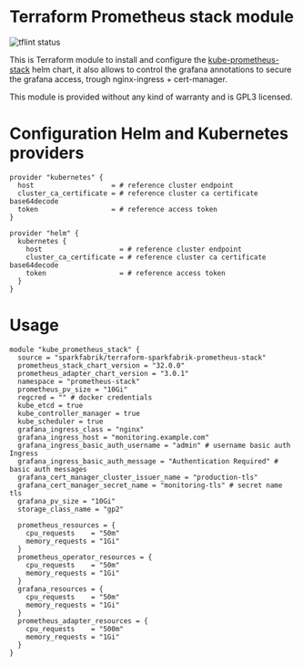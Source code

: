 # Terraform Prometheus stack module

![tflint status](https://github.com/sparkfabrik/terraform-sparkfabrik-prometheus-stack/actions/workflows/tflint.yml/badge.svg?branch=main)

This is Terraform module to install and configure the [kube-prometheus-stack](https://github.com/prometheus-community/helm-charts/tree/main/charts/kube-prometheus-stack) helm chart, it also allows to control the grafana annotations to secure the grafana access, trough nginx-ingress + cert-manager.

This module is provided without any kind of warranty and is GPL3 licensed.

# Configuration Helm and Kubernetes providers

```
provider "kubernetes" {
  host                   = # reference cluster endpoint
  cluster_ca_certificate = # reference cluster ca certificate base64decode
  token                  = # reference access token
}

provider "helm" {
  kubernetes {
    host                   = # reference cluster endpoint
    cluster_ca_certificate = # reference cluster ca certificate base64decode
    token                  = # reference access token
  }
}
```

# Usage

```
module "kube_prometheus_stack" {
  source = "sparkfabrik/terraform-sparkfabrik-prometheus-stack"
  prometheus_stack_chart_version = "32.0.0"
  prometheus_adapter_chart_version = "3.0.1"
  namespace = "prometheus-stack"
  prometheus_pv_size = "10Gi"
  regcred = "" # docker credentials
  kube_etcd = true
  kube_controller_manager = true
  kube_scheduler = true
  grafana_ingress_class = "nginx"
  grafana_ingress_host = "monitoring.example.com"
  grafana_ingress_basic_auth_username = "admin" # username basic auth Ingress
  grafana_ingress_basic_auth_message = "Authentication Required" # basic auth messages
  grafana_cert_manager_cluster_issuer_name = "production-tls"
  grafana_cert_manager_secret_name = "monitoring-tls" # secret name tls
  grafana_pv_size = "10Gi"
  storage_class_name = "gp2"

  prometheus_resources = {
    cpu_requests    = "50m"
    memory_requests = "1Gi"
  }
  prometheus_operator_resources = {
    cpu_requests    = "50m"
    memory_requests = "1Gi"
  }
  grafana_resources = {
    cpu_requests    = "50m"
    memory_requests = "1Gi"
  }
  prometheus_adapter_resources = {
    cpu_requests    = "500m"
    memory_requests = "1Gi"
  }
}
```
